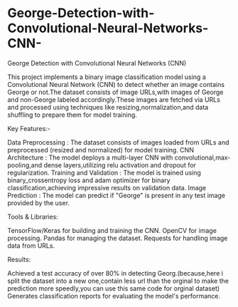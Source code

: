 # George-Detection-with-Convolutional-Neural-Networks-CNN-
George Detection with Convolutional Neural Networks (CNN)


This project implements a binary image classification model using a Convolutional Neural Network (CNN) to detect whether an image contains George or not.The dataset consists of image URLs,with images of George and non-George labeled accordingly.These images are fetched via URLs and processed using techniques like resizing,normalization,and data shuffling to prepare them for model training.

Key Features:-

Data Preprocessing : The dataset consists of images loaded from URLs and preprocessed (resized and normalized) for model training.
CNN Architecture : The model deploys a multi-layer CNN with convolutional,max-pooling,and dense layers,utilizing relu activation and dropout for regularization.
Training and Validation : The model is trained using binary_crossentropy loss and adam optimizer for binary classification,achieving impressive results on validation data.
Image Prediction : The model can predict if "George" is present in any test image provided by the user.

Tools & Libraries:

TensorFlow/Keras for building and training the CNN.
OpenCV for image processing.
Pandas for managing the dataset.
Requests for handling image data from URLs.

Results:

Achieved a test accuracy of over 80% in detecting Georg.(because,here i split the dataset into a  new one,contain less url than the orginal to make the prediction more speedly,you can use this same code for orginal dataset)
Generates classification reports for evaluating the model's performance.
